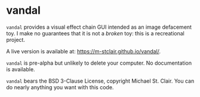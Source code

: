 # vandal

`vandal` provides a visual effect chain GUI intended as an image defacement toy.
I make no guarantees that it is not a _broken_ toy: this is a recreational
project. 

A live version is available at: https://m-stclair.github.io/vandal/.

`vandal` is pre-alpha but unlikely to delete your computer. No documentation is 
available. 

`vandal` bears the BSD 3-Clause License, copyright Michael St. Clair. You can do
nearly anything you want with this code.

